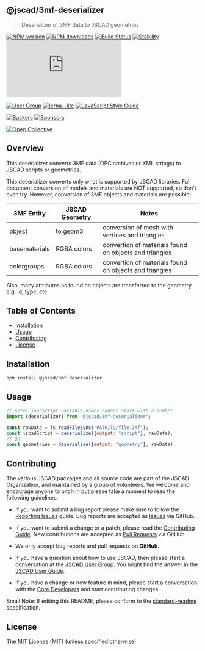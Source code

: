 ## @jscad/3mf-deserializer

> Deserializer of 3MF data to JSCAD geometries

[![NPM version](https://badge.fury.io/js/%40jscad%2F3mf-deserializer.svg)](https://www.npmjs.com/package/@jscad/3mf-deserializer)
[![NPM downloads](https://img.shields.io/npm/dw/@jscad/3mf-deserializer)](https://www.npmjs.com/package/@jscad/3mf-deserializer)
[![Build Status](https://travis-ci.org/jscad/OpenJSCAD.org.svg?branch=master)](https://travis-ci.org/jscad/OpenJSCAD.org)
[![Stability](https://img.shields.io/badge/stability-stable-success)](https://github.com/emersion/stability-badges#stable)
[![License](https://img.shields.io/github/license/jscad/OpenJSCAD.org)](https://github.com/jscad/OpenJSCAD.org/blob/master/LICENSE)

[![User Group](https://img.shields.io/badge/maintained%20by-user%20group-blue)](https://openjscad.nodebb.com/)
[![lerna--lite](https://img.shields.io/badge/maintained%20with-lerna--lite-e137ff)](https://github.com/ghiscoding/lerna-lite)
[![JavaScript Style Guide](https://img.shields.io/badge/code_style-standard-blue)](https://standardjs.com)

[![Backers](https://img.shields.io/opencollective/backers/openjscad)](https://opencollective.com/openjscad)
[![Sponsors](https://img.shields.io/opencollective/sponsors/openjscad)](https://opencollective.com/openjscad)

<a href="https://opencollective.com/openjscad"><img src="https://opencollective.com/openjscad/donate/button.png?color=blue" alt="Open Collective"></a>

## Overview

This deserializer converts 3MF data (OPC archives or XML strings) to JSCAD scripts or geometries.

This deserializer converts only what is supported by JSCAD libraries.
Full document conversion of models and materials are NOT supported, so don't even try.
However, conversion of 3MF objects and materials are possible:

| 3MF Entity    | JSCAD Geometry | Notes                                                  |
| ------------- | -------------- | ------------------------------------------------------ |
| object        | to geom3       | conversion of mesh with vertices and triangles         |
| basematerials | RGBA colors    | convertion of materials found on objects and triangles |
| colorgroups   | RGBA colors    | convertion of materials found on objects and triangles |

Also, many attributes as found on objects are transferred to the geometry, e.g. id, type, etc.

## Table of Contents

- [Installation](#installation)
- [Usage](#usage)
- [Contributing](#contributing)
- [License](#license)

## Installation

```
npm install @jscad/3mf-deserializer
```

## Usage

```javascript
// note: javascript variable names cannot start with a number
import {deserializer} from "@jscad/3mf-deserializer";

const rawData = fs.readFileSync("PATH/TO/file.3mf");
const jscadScript = deserialize({output: "script"}, rawData);
// OR
const geometries = deserialize({output: "geometry"}, rawData);
```

## Contributing

The various JSCAD packages and all source code are part of the JSCAD Organization, and maintained by a group of volunteers.
We welcome and encourage anyone to pitch in but please take a moment to read the following guidelines.

- If you want to submit a bug report please make sure to follow the [Reporting Issues](https://github.com/jscad/OpenJSCAD.org/wiki/Reporting-Issues) guide. Bug reports are accepted as [Issues](https://github.com/jscad/OpenJSCAD.org/issues/) via GitHub.

- If you want to submit a change or a patch, please read the [Contributing Guide](../../CONTRIBUTING.md). New contributions are accepted as [Pull Requests](https://github.com/jscad/OpenJSCAD.org/pulls/) via GitHub.

- We only accept bug reports and pull requests on **GitHub**.

- If you have a question about how to use JSCAD, then please start a conversation at the [JSCAD User Group](https://openjscad.xyz/forum.html). You might find the answer in the [JSCAD User Guide](https://openjscad.xyz/guide.html).

- If you have a change or new feature in mind, please start a conversation with the [Core Developers](https://openjscad.xyz/forum.html) and start contributing changes.

Small Note: If editing this README, please conform to the [standard-readme](https://github.com/RichardLitt/standard-readme) specification.

## License

[The MIT License (MIT)](../../LICENSE)
(unless specified otherwise)

